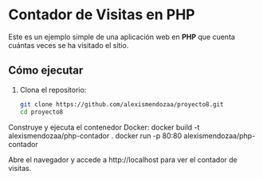 # Contador de Visitas en PHP

Este es un ejemplo simple de una aplicación web en **PHP** que cuenta cuántas veces se ha visitado el sitio.

## Cómo ejecutar

1. Clona el repositorio:
   ```bash
   git clone https://github.com/alexismendozaa/proyecto8.git
   cd proyecto8

Construye y ejecuta el contenedor Docker:
docker build -t alexismendozaa/php-contador .
docker run -p 80:80 alexismendozaa/php-contador

Abre el navegador y accede a http://localhost para ver el contador de visitas.